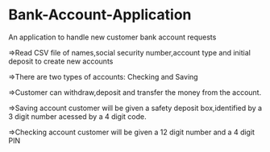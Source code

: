 # Bank-Account-Application
An application to handle new customer bank account requests

 =>Read CSV file of names,social security number,account type and initial deposit to create new accounts
 
 =>There are two types of accounts: Checking and Saving
    
 =>Customer can withdraw,deposit and transfer the money from the account.
 
 =>Saving account customer will be given a safety deposit box,identified by a 3 digit number acessed by a 4 digit code.
 
 =>Checking account customer will be given a 12 digit number and a 4 digit PIN
  
